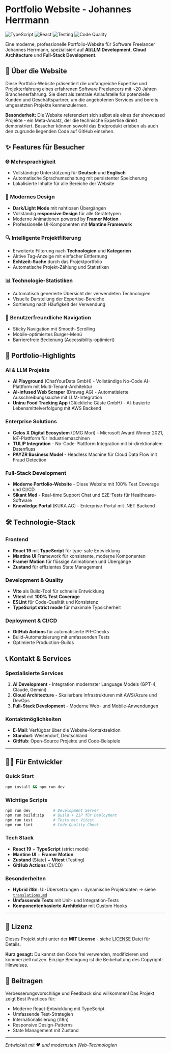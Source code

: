 # Portfolio Website - Johannes Herrmann

![TypeScript](https://img.shields.io/badge/TypeScript-strict-blue)
![React](https://img.shields.io/badge/React-19-61DAFB)
![Testing](https://img.shields.io/badge/Testing-Vitest-green)
![Code Quality](https://img.shields.io/badge/SonarQube-coming%20soon-yellow)

Eine moderne, professionelle Portfolio-Website für Software Freelancer Johannes Herrmann, spezialisiert auf **AI/LLM Development**, **Cloud Architecture** und **Full-Stack Development**.

## 🎯 Über die Website

Diese Portfolio-Website präsentiert die umfangreiche Expertise und Projekterfahrung eines erfahrenen Software Freelancers mit ~20 Jahren Branchenerfahrung. Sie dient als zentrale Anlaufstelle für potenzielle Kunden und Geschäftspartner, um die angebotenen Services und bereits umgesetzten Projekte kennenzulernen.

**Besonderheit:** Die Website referenziert sich selbst als eines der showcased Projekte - ein Meta-Ansatz, der die technische Expertise direkt demonstriert. Besucher können sowohl das Endprodukt erleben als auch den zugrunde liegenden Code auf GitHub einsehen.

## ✨ Features für Besucher

### 🌐 **Mehrsprachigkeit**

- Vollständige Unterstützung für **Deutsch** und **Englisch**
- Automatische Sprachumschaltung mit persistenter Speicherung
- Lokalisierte Inhalte für alle Bereiche der Website

### 🎨 **Modernes Design**

- **Dark/Light Mode** mit nahtlosen Übergängen
- Vollständig **responsive Design** für alle Gerätetypen
- Moderne Animationen powered by **Framer Motion**
- Professionelle UI-Komponenten mit **Mantine Framework**

### 🔍 **Intelligente Projektfilterung**

- Erweiterte Filterung nach **Technologien** und **Kategorien**
- Aktive Tag-Anzeige mit einfacher Entfernung
- **Echtzeit-Suche** durch das Projektportfolio
- Automatische Projekt-Zählung und Statistiken

### 📊 **Technologie-Statistiken**

- Automatisch generierte Übersicht der verwendeten Technologien
- Visuelle Darstellung der Expertise-Bereiche
- Sortierung nach Häufigkeit der Verwendung

### 📱 **Benutzerfreundliche Navigation**

- Sticky Navigation mit Smooth-Scrolling
- Mobile-optimiertes Burger-Menü
- Barrierefreie Bedienung (Accessibility-optimiert)

## 🚀 Portfolio-Highlights

### **AI & LLM Projekte**

- **AI Playground** (ChatYourData GmbH) - Vollständige No-Code AI-Plattform mit Multi-Tenant-Architektur
- **AI-infused Web Scraper** (Drawag AG) - Automatisierte Ausschreibungssuche mit LLM-Integration
- **Uninu Food Tracking App** (Glückliche Gäste GmbH) - AI-basierte Lebensmittelverfolgung mit AWS Backend

### **Enterprise Solutions**

- **Celos X Digital Ecosystem** (DMG Mori) - Microsoft Award Winner 2021, IoT-Plattform für Industriemaschinen
- **TULIP Integration** - No-Code-Plattform Integration mit bi-direktionalem Datenfluss
- **PAYZR Business Model** - Headless Machine für Cloud Data Flow mit Fraud Detection

### **Full-Stack Development**

- **Moderne Portfolio-Website** - Diese Website mit 100% Test Coverage und CI/CD
- **Sikant Med** - Real-time Support Chat und E2E-Tests für Healthcare-Software
- **Knowledge Portal** (KUKA AG) - Enterprise-Portal mit .NET Backend

## 🛠️ Technologie-Stack

### **Frontend**

- **React 19** mit **TypeScript** für type-safe Entwicklung
- **Mantine UI** Framework für konsistente, moderne Komponenten
- **Framer Motion** für flüssige Animationen und Übergänge
- **Zustand** für effizientes State Management

### **Development & Quality**

- **Vite** als Build-Tool für schnelle Entwicklung
- **Vitest** mit **100% Test Coverage**
- **ESLint** für Code-Qualität und Konsistenz
- **TypeScript strict mode** für maximale Typsicherheit

### **Deployment & CI/CD**

- **GitHub Actions** für automatisierte PR-Checks
- Build-Automatisierung mit umfassenden Tests
- Optimierte Production-Builds

## 📞 Kontakt & Services

### **Spezialisierte Services**

1. **AI Development** - Integration modernster Language Models (GPT-4, Claude, Gemini)
2. **Cloud Architecture** - Skalierbare Infrastrukturen mit AWS/Azure und DevOps
3. **Full-Stack Development** - Moderne Web- und Mobile-Anwendungen

### **Kontaktmöglichkeiten**

- **E-Mail**: Verfügbar über die Website-Kontaktsektion
- **Standort**: Weisendorf, Deutschland
- **GitHub**: Open-Source Projekte und Code-Beispiele

---

## 👨‍💻 Für Entwickler

### **Quick Start**

```bash
npm install && npm run dev
```

### **Wichtige Scripts**

```bash
npm run dev          # Development Server
npm run build:zip    # Build + ZIP für Deployment
npm run test         # Tests mit Vitest
npm run lint         # Code Quality Check
```

### **Tech Stack**

- **React 19** + **TypeScript** (strict mode)
- **Mantine UI** + **Framer Motion**
- **Zustand** (State) + **Vitest** (Testing)
- **GitHub Actions** (CI/CD)

### **Besonderheiten**

- **Hybrid i18n**: UI-Übersetzungen + dynamische Projektdaten → siehe [`translations.md`](./translations.md)
- **Umfassende Tests** mit Unit- und Integration-Tests
- **Komponentenbasierte Architektur** mit Custom Hooks

---

## 📄 Lizenz

Dieses Projekt steht unter der **MIT License** - siehe [LICENSE](./LICENSE) Datei für Details.

**Kurz gesagt:** Du kannst den Code frei verwenden, modifizieren und kommerziell nutzen. Einzige Bedingung ist die Beibehaltung des Copyright-Hinweises.

## 🤝 Beitragen

Verbesserungsvorschläge und Feedback sind willkommen! Das Projekt zeigt Best Practices für:

- Moderne React-Entwicklung mit TypeScript
- Umfassende Test-Strategien
- Internationalisierung (i18n)
- Responsive Design-Patterns
- State Management mit Zustand

---

_Entwickelt mit ❤️ und modernsten Web-Technologien_
